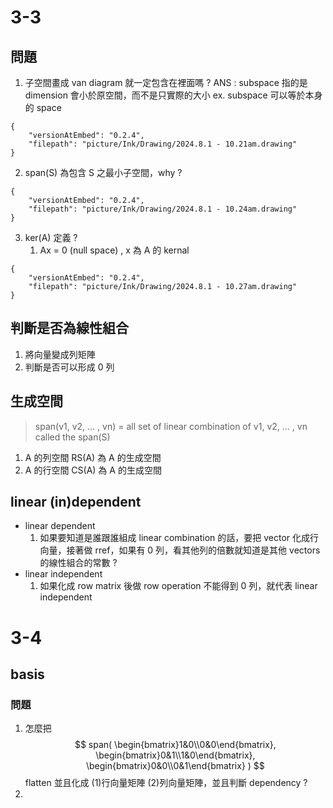 # 3-3
## 問題
1. 子空間畫成 van diagram 就一定包含在裡面嗎 ?
	ANS : subspace 指的是 dimension 會小於原空間，而不是只實際的大小  ex. subspace 可以等於本身的 space

```handdrawn-ink
{
	"versionAtEmbed": "0.2.4",
	"filepath": "picture/Ink/Drawing/2024.8.1 - 10.21am.drawing"
}
```

2. span(S) 為包含 S 之最小子空間，why ?

```handdrawn-ink
{
	"versionAtEmbed": "0.2.4",
	"filepath": "picture/Ink/Drawing/2024.8.1 - 10.24am.drawing"
}
```

3. ker(A) 定義 ?
	1. Ax = 0 (null space) , x 為 A 的 kernal
		
```handdrawn-ink
{
	"versionAtEmbed": "0.2.4",
	"filepath": "picture/Ink/Drawing/2024.8.1 - 10.27am.drawing"
}
```

## 判斷是否為線性組合
1. 將向量變成列矩陣
2. 判斷是否可以形成 0 列
## 生成空間
> span(v1, v2, ... , vn) = all set of linear combination of v1, v2, ... , vn called the span(S)
1. A 的列空間 RS(A) 為 A 的生成空間
2. A 的行空間 CS(A) 為 A 的生成空間
## linear (in)dependent
- linear dependent
	1. 如果要知道是誰跟誰組成 linear combination 的話，要把 vector 化成行向量，接著做 rref，如果有 0 列，看其他列的倍數就知道是其他 vectors 的線性組合的常數 ?
- linear independent
	1. 如果化成 row matrix 後做 row operation 不能得到 0 列，就代表 linear independent
# 3-4
## basis
### 問題
1. 怎麼把 
$$
span(
\begin{bmatrix}1&0\\0&0\end{bmatrix},
\begin{bmatrix}0&1\\1&0\end{bmatrix},
\begin{bmatrix}0&0\\0&1\end{bmatrix}
)
$$
flatten 並且化成 (1)行向量矩陣 (2)列向量矩陣，並且判斷 dependency ?
2. 